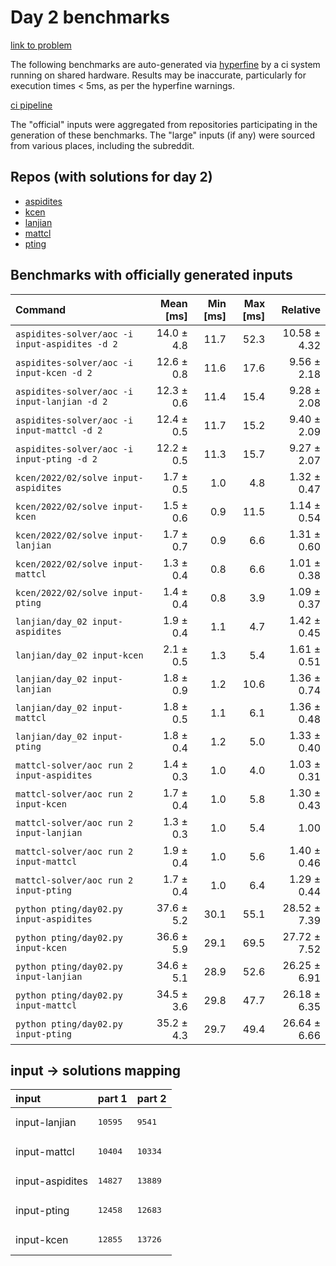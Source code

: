 # Day 2 benchmarks

[link to problem](http://adventofcode.com/2022/day/2)

The following benchmarks are auto-generated via [hyperfine](https://github.com/sharkdp/hyperfine) by a ci system running on shared hardware. Results may be inaccurate, particularly for execution times < 5ms, as per the hyperfine warnings.

[ci pipeline](http://ci.papercode.net:8080/teams/aoc2022/pipelines/aoc-compare-2022)

The "official" inputs were aggregated from repositories participating in the generation of these benchmarks. The "large" inputs (if any) were sourced from various places, including the subreddit.

## Repos (with solutions for day 2)


- [aspidites](https://github.com/aspidites/aoc2022)
- [kcen](https://github.com/kcen/AdventOfCode)
- [lanjian](https://github.com/LanJian/aoc-2022)
- [mattcl](https://github.com/mattcl/aoc2022)
- [pting](https://github.com/pting/aoc2022)

## Benchmarks with officially generated inputs
| Command | Mean [ms] | Min [ms] | Max [ms] | Relative |
|:---|---:|---:|---:|---:|
| `aspidites-solver/aoc -i input-aspidites -d 2` | 14.0 ± 4.8 | 11.7 | 52.3 | 10.58 ± 4.32 |
| `aspidites-solver/aoc -i input-kcen -d 2` | 12.6 ± 0.8 | 11.6 | 17.6 | 9.56 ± 2.18 |
| `aspidites-solver/aoc -i input-lanjian -d 2` | 12.3 ± 0.6 | 11.4 | 15.4 | 9.28 ± 2.08 |
| `aspidites-solver/aoc -i input-mattcl -d 2` | 12.4 ± 0.5 | 11.7 | 15.2 | 9.40 ± 2.09 |
| `aspidites-solver/aoc -i input-pting -d 2` | 12.2 ± 0.5 | 11.3 | 15.7 | 9.27 ± 2.07 |
| `kcen/2022/02/solve input-aspidites` | 1.7 ± 0.5 | 1.0 | 4.8 | 1.32 ± 0.47 |
| `kcen/2022/02/solve input-kcen` | 1.5 ± 0.6 | 0.9 | 11.5 | 1.14 ± 0.54 |
| `kcen/2022/02/solve input-lanjian` | 1.7 ± 0.7 | 0.9 | 6.6 | 1.31 ± 0.60 |
| `kcen/2022/02/solve input-mattcl` | 1.3 ± 0.4 | 0.8 | 6.6 | 1.01 ± 0.38 |
| `kcen/2022/02/solve input-pting` | 1.4 ± 0.4 | 0.8 | 3.9 | 1.09 ± 0.37 |
| `lanjian/day_02 input-aspidites` | 1.9 ± 0.4 | 1.1 | 4.7 | 1.42 ± 0.45 |
| `lanjian/day_02 input-kcen` | 2.1 ± 0.5 | 1.3 | 5.4 | 1.61 ± 0.51 |
| `lanjian/day_02 input-lanjian` | 1.8 ± 0.9 | 1.2 | 10.6 | 1.36 ± 0.74 |
| `lanjian/day_02 input-mattcl` | 1.8 ± 0.5 | 1.1 | 6.1 | 1.36 ± 0.48 |
| `lanjian/day_02 input-pting` | 1.8 ± 0.4 | 1.2 | 5.0 | 1.33 ± 0.40 |
| `mattcl-solver/aoc run 2 input-aspidites` | 1.4 ± 0.3 | 1.0 | 4.0 | 1.03 ± 0.31 |
| `mattcl-solver/aoc run 2 input-kcen` | 1.7 ± 0.4 | 1.0 | 5.8 | 1.30 ± 0.43 |
| `mattcl-solver/aoc run 2 input-lanjian` | 1.3 ± 0.3 | 1.0 | 5.4 | 1.00 |
| `mattcl-solver/aoc run 2 input-mattcl` | 1.9 ± 0.4 | 1.0 | 5.6 | 1.40 ± 0.46 |
| `mattcl-solver/aoc run 2 input-pting` | 1.7 ± 0.4 | 1.0 | 6.4 | 1.29 ± 0.44 |
| `python pting/day02.py input-aspidites` | 37.6 ± 5.2 | 30.1 | 55.1 | 28.52 ± 7.39 |
| `python pting/day02.py input-kcen` | 36.6 ± 5.9 | 29.1 | 69.5 | 27.72 ± 7.52 |
| `python pting/day02.py input-lanjian` | 34.6 ± 5.1 | 28.9 | 52.6 | 26.25 ± 6.91 |
| `python pting/day02.py input-mattcl` | 34.5 ± 3.6 | 29.8 | 47.7 | 26.18 ± 6.35 |
| `python pting/day02.py input-pting` | 35.2 ± 4.3 | 29.7 | 49.4 | 26.64 ± 6.66 |

## input -> solutions mapping
|input|part 1|part 2|
|:---|:---|:---|
|input-lanjian|<pre>10595</pre>|<pre>9541</pre>|
|input-mattcl|<pre>10404</pre>|<pre>10334</pre>|
|input-aspidites|<pre>14827</pre>|<pre>13889</pre>|
|input-pting|<pre>12458</pre>|<pre>12683</pre>|
|input-kcen|<pre>12855</pre>|<pre>13726</pre>|
